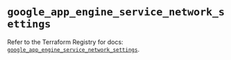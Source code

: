 # `google_app_engine_service_network_settings`

Refer to the Terraform Registry for docs: [`google_app_engine_service_network_settings`](https://registry.terraform.io/providers/hashicorp/google-beta/6.8.0/docs/resources/google_app_engine_service_network_settings).

